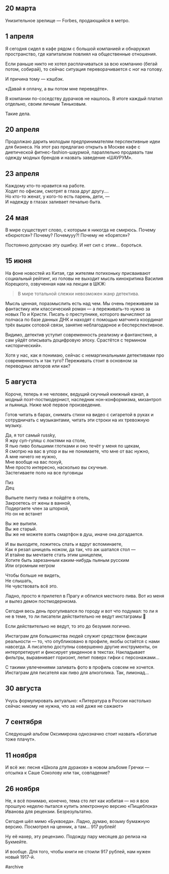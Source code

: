 
## 20 марта
Унизительное зрелище — Forbes, продающийся в метро.

## 1 апреля
Я сегодня сидел в кафе рядом с большой компанией и обнаружил пространство, где капитализм повлиял на общественные отношения.

Если раньше никто не хотел расплачиваться за всю компанию (бегай потом, собирай), то сейчас ситуация переворачивается с ног на голову.

И причина тому — кэшбэк. 

«Давай я оплачу, а вы потом мне переведёте».

В компании по-соседству дурачков не нашлось. В итоге каждый платил отдельно, своим личным Тиньковым.

Такие дела.

## 20 апреля
Продолжаю дарить молодым предпринимателям перспективные идеи для бизнеса. На этот раз предлагаю открыть в Москве кафе с диетической фитнес-fashion-шаурмой, параллельно продавать там одежду модных брендов и назвать заведение «ШАУРУМ».

## 23 апреля
Каждому кто-то нравится на работе.  
Ходят по офисам, смотрят в глаза друг другу….  
Но кто-то женат, у кого-то есть парень, дети, —  
И надежду в глазах заливает печалью быта.

## 24 мая
В мире существует слово, с которым я никогда не смирюсь. Почему «бюрются»? Почему? Почемууу?! Почему не «борятся»?

Постоянно допускаю эту ошибку. И нет сил с этим…  бороться.

## 15 июня
На фоне новостей из Китая, где жителям потихоньку присваивают социальный рейтинг, из головы не выходит мысль кинокритика Василия Корецкого, озвученная нам на лекции в ШКЖ:

> В мире тотальной слежки невозможен жанр детектива.

Мысль ценная, поразмыслить есть над чем. Мы очень переживаем за фантастику или классический роман — а переживать-то нужно за новых По и Кристи. Писать о преступнике, которого вычисляют за полчаса по базе данных ДНК и находят с помощью матчинга координат трёх вышек сотовой связи, занятие неблагодарное и бесперспективное.

Видимо, детектив уступит современность реализму и фантанстике, а сам уйдёт описывать доцифровую эпоху. Срастётся с термином «исторический».

Хотя у нас, как я понимаю, сейчас с немаргинальными детективами про современность и так туго? Переживать стоит в основном за переводных авторов или как?

## 5 августа
Короче, теперь я не человек, ведущий скучный книжный канал, а модный поэт-постмодернист, наследник нон-конформизма, мизантроп и пьяница. Ниже моё первое произведение.

Готов читать в барах, снимать стихи на видео с сигаретой в руках и сотрудничать с музыкантами, читать эти строки на их тревожную музыку.

Да, я тот самый russky,  
Я жру суп-гуляш с локтями на столе,  
Я пью пиво большими глотками и оно течёт у меня по щекам,  
Я смотрю на вас в упор и вы не понимаете, что мне от вас нужно,  
А мне ничего не нужно,  
Мне вообще на вас похуй,  
Мне просто интересно, насколько вы скучные.  
Застегиваете поло на все пуговицы
  
Пиз  
Дец  

Выпьете пинту пива и пойдёте в отель,  
Закроетесь от жены в ванной,  
Подергаете член за шторкой,  
Но он не встанет  
  
Вы же выпили.  
Вы же старый.  
Вы же не можете взять смартфон в душ, иначе она догадается.  
  
И вы выходите, ложитесь спать и вдруг вспоминаете,  
Как я резал шницель ножом, да так, что аж шатался стол —  
И втайне вы мечтаете стать этим шницелем,  
Хотите быть зарезанным каким-нибудь пьяным русским  
Или огромным негром  
  
Чтобы больше не видеть,  
Не слышать,  
Не чувствовать всё это.  

Ладно, просто я прилетел в Прагу и обпился местного пива. Вот из меня и вылез демон постмодернизма.

Сегодня весь день прогуливался по городу и вот что подумал: то ли я не в теме, то ли писатели действительно не ведут инстаграмы 🤔

Если действительно не ведут, то это до безумия логично.

Инстаграм для большинства людей служит средством фиксации реальности — то, что опубликовано в профиле, якобы остаётся с нами навсегда. А писателю доступны совершенно другие инструменты, он интерпретирует и фиксирует увиденное в текстах. Накладывает фильтры, выравнивает горизонт, лепит поверх гифки с персонажами...

С такими увлечениями заливать фото в профиль совсем не хочется. Инстаграм для писателя как пиво для алкоголика. Так, лимонад...

## 30 августа
Учусь формулировать актуально: «Литература в России настолько сейчас никому не нужна, что за неё даже не сажают»

## 7 сентября
Следующий альбом Оксимирона однозначно стоит назвать «Богатые тоже плачут».

## 11 ноября
И всё же: песня «Школа для дураков» в новом альбоме Гречки — отсылка к Саше Соколову или так, совпадение?

## 26 ноября
Не, я всё понимаю, конечно, тема сто лет как избитая — но я всю прошлую неделю пытался купить электронную версию «Пищеблока» Иванова для рецензии. Безрезультатно. 

Сегодня шёл мимо «Буквоеда». Ладно, думаю, возьму бумажную версию. Посмотрел на ценник, а там… 917 рублей!

Ну её нахер, эту рецензию. Подожду пару месяцев до релиза на Букмейте.

И вообще. ​​Для того, чтобы книги не стоили 917 рублей, нам нужен новый 1917-й.

#archive